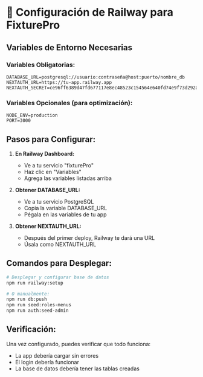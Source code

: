 # 🚀 Configuración de Railway para FixturePro

## Variables de Entorno Necesarias

### Variables Obligatorias:
```
DATABASE_URL=postgresql://usuario:contraseña@host:puerto/nombre_db
NEXTAUTH_URL=https://tu-app.railway.app
NEXTAUTH_SECRET=ce96ff6389d47fd677117e8ec48523c154564e640fd74e9f73d292a0a7542b4e
```

### Variables Opcionales (para optimización):
```
NODE_ENV=production
PORT=3000
```

## Pasos para Configurar:

1. **En Railway Dashboard:**
   - Ve a tu servicio "fixturePro"
   - Haz clic en "Variables"
   - Agrega las variables listadas arriba

2. **Obtener DATABASE_URL:**
   - Ve a tu servicio PostgreSQL
   - Copia la variable DATABASE_URL
   - Pégala en las variables de tu app

3. **Obtener NEXTAUTH_URL:**
   - Después del primer deploy, Railway te dará una URL
   - Úsala como NEXTAUTH_URL

## Comandos para Desplegar:

```bash
# Desplegar y configurar base de datos
npm run railway:setup

# O manualmente:
npm run db:push
npm run seed:roles-menus
npm run auth:seed-admin
```

## Verificación:

Una vez configurado, puedes verificar que todo funciona:
- La app debería cargar sin errores
- El login debería funcionar
- La base de datos debería tener las tablas creadas
